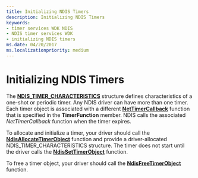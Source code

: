 ```yaml
---
title: Initializing NDIS Timers
description: Initializing NDIS Timers
keywords:
- timer services WDK NDIS
- NDIS timer services WDK
- initializing NDIS timers
ms.date: 04/20/2017
ms.localizationpriority: medium
---
```


# Initializing NDIS Timers





The [**NDIS\_TIMER\_CHARACTERISTICS**](/windows-hardware/drivers/ddi/ndis/ns-ndis-_ndis_timer_characteristics) structure defines characteristics of a one-shot or periodic timer. Any NDIS driver can have more than one timer. Each timer object is associated with a different [**NetTimerCallback**](/windows-hardware/drivers/ddi/ndis/nc-ndis-ndis_timer_function) function that is specified in the **TimerFunction** member. NDIS calls the associated *NetTimerCallback* function when the timer expires.

To allocate and initialize a timer, your driver should call the [**NdisAllocateTimerObject**](/windows-hardware/drivers/ddi/ndis/nf-ndis-ndisallocatetimerobject) function and provide a driver-allocated NDIS\_TIMER\_CHARACTERISTICS structure. The timer does not start until the driver calls the [**NdisSetTimerObject**](/windows-hardware/drivers/ddi/ndis/nf-ndis-ndissettimerobject) function.

To free a timer object, your driver should call the [**NdisFreeTimerObject**](/windows-hardware/drivers/ddi/ndis/nf-ndis-ndisfreetimerobject) function.

 

